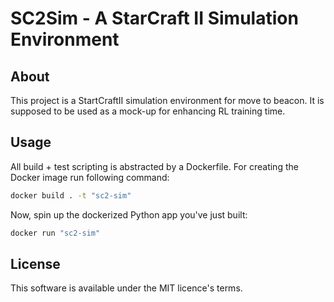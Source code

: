 # SC2Sim - A StarCraft II Simulation Environment

## About
This project is a StartCraftII simulation environment for move to beacon.
It is supposed to be used as a mock-up for enhancing RL training time.

## Usage
All build + test scripting is abstracted by a Dockerfile.
For creating the Docker image run following command:

```sh
docker build . -t "sc2-sim"
```

Now, spin up the dockerized Python app you've just built:

```sh
docker run "sc2-sim"
```

## License
This software is available under the MIT licence's terms.
